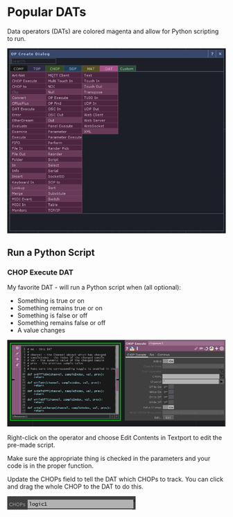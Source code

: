 # Popular DATs

Data operators (DATs) are colored magenta and allow for Python scripting to run.

![](../.gitbook/assets/td-op-create-dialog-full-dat.png)

## Run a Python Script

### CHOP Execute DAT

My favorite DAT - will run a Python script when (all optional):

* Something is true or on
* Something remains true or on
* Something is false or off
* Something remains false or off
* A value changes

![](../.gitbook/assets/chopexecute-dat.png)

Right-click on the operator and choose Edit Contents in Textport to edit the pre-made script.

Make sure the appropriate thing is checked in the parameters and your code is in the proper function.

Update the CHOPs field to tell the DAT which CHOPs to track. You can click and drag the whole CHOP to the DAT to do this.

![](../.gitbook/assets/chopexecute-dat2.png)
